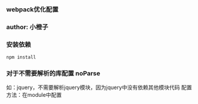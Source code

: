 ### webpack优化配置

### author: 小橙子

### 安装依赖
```
npm install
```

### 对于不需要解析的库配置 noParse
如：jquery，不需要解析jquery模块，因为jquery中没有依赖其他模块代码
配置方法：在module中配置




